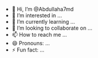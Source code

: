 - 👋 Hi, I’m @Abdullaha7md
- 👀 I’m interested in ...
- 🌱 I’m currently learning ...
- 💞️ I’m looking to collaborate on ...
- 📫 How to reach me ...
- 😄 Pronouns: ...
- ⚡ Fun fact: ...

<!---
Abdullaha7md/Abdullaha7md is a ✨ special ✨ repository because its `README.md` (this file) appears on your GitHub profile.
You can click the Preview link to take a look at your changes.
--->
